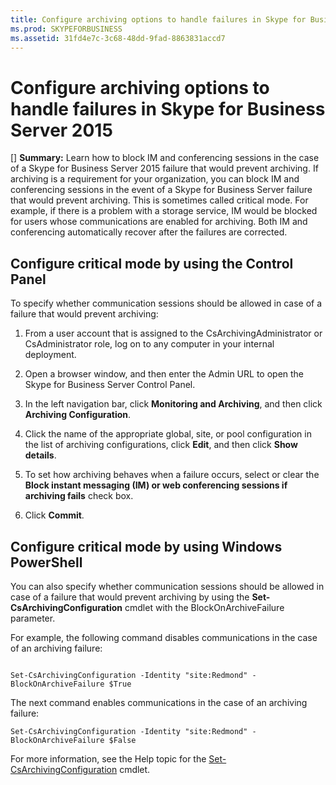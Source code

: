 ```yaml
---
title: Configure archiving options to handle failures in Skype for Business Server 2015
ms.prod: SKYPEFORBUSINESS
ms.assetid: 31fd4e7c-3c68-48dd-9fad-8863831accd7
---
```



# Configure archiving options to handle failures in Skype for Business Server 2015
[] **Summary:** Learn how to block IM and conferencing sessions in the case of a Skype for Business Server 2015 failure that would prevent archiving.
If archiving is a requirement for your organization, you can block IM and conferencing sessions in the event of a Skype for Business Server failure that would prevent archiving. This is sometimes called critical mode. For example, if there is a problem with a storage service, IM would be blocked for users whose communications are enabled for archiving. Both IM and conferencing automatically recover after the failures are corrected. 
  
    
    


## Configure critical mode by using the Control Panel

To specify whether communication sessions should be allowed in case of a failure that would prevent archiving:
  
    
    

1. From a user account that is assigned to the CsArchivingAdministrator or CsAdministrator role, log on to any computer in your internal deployment. 
    
  
2. Open a browser window, and then enter the Admin URL to open the Skype for Business Server Control Panel. 
    
  
3. In the left navigation bar, click **Monitoring and Archiving**, and then click **Archiving Configuration**.
    
  
4. Click the name of the appropriate global, site, or pool configuration in the list of archiving configurations, click **Edit**, and then click **Show details**.
    
  
5. To set how archiving behaves when a failure occurs, select or clear the **Block instant messaging (IM) or web conferencing sessions if archiving fails** check box.
    
  
6. Click **Commit**.
    
  

## Configure critical mode by using Windows PowerShell

You can also specify whether communication sessions should be allowed in case of a failure that would prevent archiving by using the **Set-CsArchivingConfiguration** cmdlet with the BlockOnArchiveFailure parameter.
  
    
    

  
    
    
For example, the following command disables communications in the case of an archiving failure:
  
    
    



```

Set-CsArchivingConfiguration -Identity "site:Redmond" -BlockOnArchiveFailure $True
```


  
    
    
The next command enables communications in the case of an archiving failure:
  
    
    



```
Set-CsArchivingConfiguration -Identity "site:Redmond" -BlockOnArchiveFailure $False
```


  
    
    
For more information, see the Help topic for the  [Set-CsArchivingConfiguration](set-csarchivingconfiguration.md) cmdlet.
  
    
    


